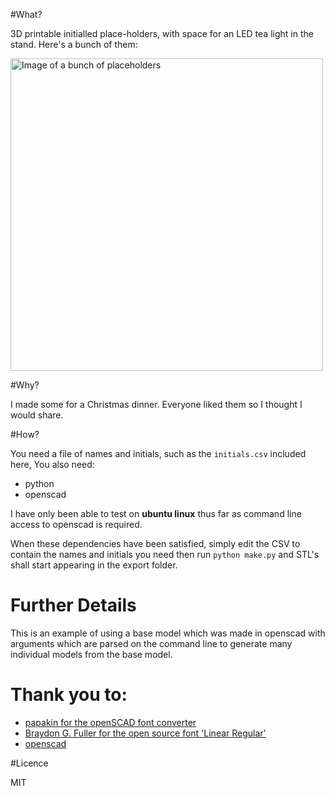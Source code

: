 #What?

3D printable initialled place-holders, with space for an LED tea light in the stand. Here's a bunch of them:

<img width="500px" src="https://raw.github.com/benhowes/Placeholders/master/docs/group_photo.jpg" alt="Image of a bunch of placeholders">

#Why?

I made some for a Christmas dinner. Everyone liked them so I thought I would share.

#How?

You need a file of names and initials, such as the `initials.csv` included here, You also need:

* python
* openscad

I have only been able to test on **ubuntu linux** thus far as command line access to openscad is required.

When these dependencies have been satisfied, simply edit the CSV to contain the names and initials you need then run `python make.py` and STL's shall start appearing in the export folder.

# Further Details

This is an example of using a base model which was made in openscad with arguments which are parsed on the command line to generate many individual models from the base model.

# Thank you to:

* [papakin for the openSCAD font converter](https://github.com/pipakin/OpenSCAD-Font-Importer)
* [Braydon G. Fuller for the open source font 'Linear Regular'](http://openfontlibrary.org/en/font/linear-regular)
* [openscad](http://www.openscad.org/)

#Licence

MIT